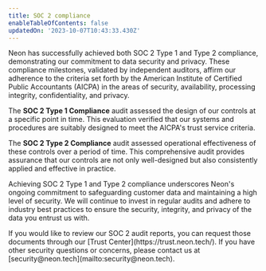 ```yaml
---
title: SOC 2 compliance
enableTableOfContents: false
updatedOn: '2023-10-07T10:43:33.430Z'
---
```


Neon has successfully achieved both SOC 2 Type 1 and Type 2 compliance, demonstrating our commitment to data security and privacy. These compliance milestones, validated by independent auditors, affirm our adherence to the criteria set forth by the American Institute of Certified Public Accountants (AICPA) in the areas of security, availability, processing integrity, confidentiality, and privacy.

The **SOC 2 Type 1 Compliance** audit assessed the design of our controls at a specific point in time. This evaluation verified that our systems and procedures are suitably designed to meet the AICPA's trust service criteria.

The **SOC 2 Type 2 Compliance** audit assessed operational effectiveness of these controls over a period of time. This comprehensive audit provides assurance that our controls are not only well-designed but also consistently applied and effective in practice.

Achieving SOC 2 Type 1 and Type 2 compliance underscores Neon's ongoing commitment to safeguarding customer data and maintaining a high level of security. We will continue to invest in regular audits and adhere to industry best practices to ensure the security, integrity, and privacy of the data you entrust us with.

<Admonition type="note">
If you would like to review our SOC 2 audit reports, you can request those documents through our [Trust Center](https://trust.neon.tech/). If you have other security questions or concerns, please contact us at [security@neon.tech](mailto:security@neon.tech).
</Admonition>
